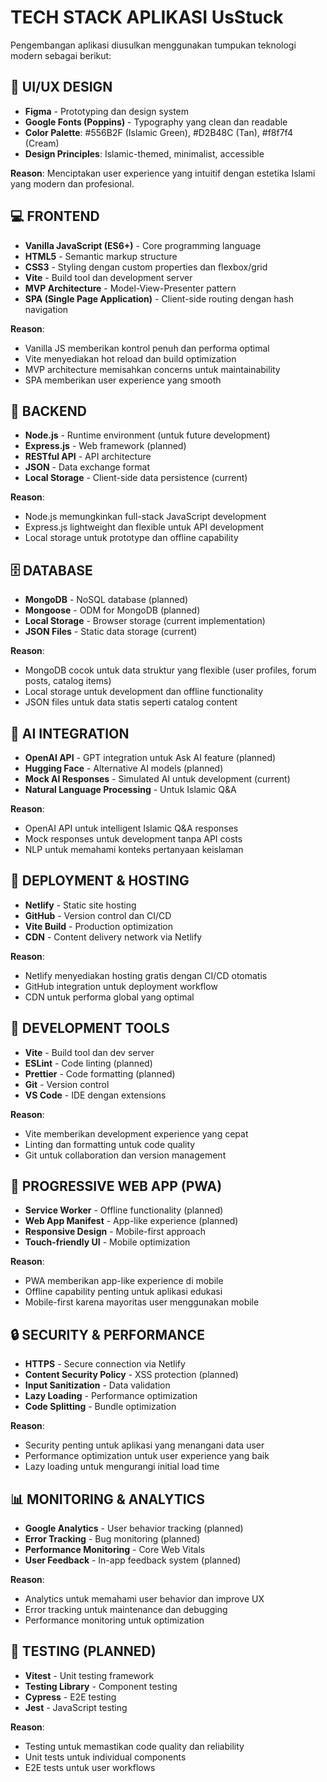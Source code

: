 # TECH STACK APLIKASI UsStuck
Pengembangan aplikasi diusulkan menggunakan tumpukan teknologi modern sebagai berikut:

## 🎨 UI/UX DESIGN
- **Figma** - Prototyping dan design system
- **Google Fonts (Poppins)** - Typography yang clean dan readable
- **Color Palette**: #556B2F (Islamic Green), #D2B48C (Tan), #f8f7f4 (Cream)
- **Design Principles**: Islamic-themed, minimalist, accessible

**Reason**: Menciptakan user experience yang intuitif dengan estetika Islami yang modern dan profesional.

## 💻 FRONTEND
- **Vanilla JavaScript (ES6+)** - Core programming language
- **HTML5** - Semantic markup structure
- **CSS3** - Styling dengan custom properties dan flexbox/grid
- **Vite** - Build tool dan development server
- **MVP Architecture** - Model-View-Presenter pattern
- **SPA (Single Page Application)** - Client-side routing dengan hash navigation

**Reason**: 
- Vanilla JS memberikan kontrol penuh dan performa optimal
- Vite menyediakan hot reload dan build optimization
- MVP architecture memisahkan concerns untuk maintainability
- SPA memberikan user experience yang smooth

## 🔧 BACKEND
- **Node.js** - Runtime environment (untuk future development)
- **Express.js** - Web framework (planned)
- **RESTful API** - API architecture
- **JSON** - Data exchange format
- **Local Storage** - Client-side data persistence (current)

**Reason**: 
- Node.js memungkinkan full-stack JavaScript development
- Express.js lightweight dan flexible untuk API development
- Local storage untuk prototype dan offline capability

## 🗄️ DATABASE
- **MongoDB** - NoSQL database (planned)
- **Mongoose** - ODM for MongoDB (planned)
- **Local Storage** - Browser storage (current implementation)
- **JSON Files** - Static data storage (current)

**Reason**:
- MongoDB cocok untuk data struktur yang flexible (user profiles, forum posts, catalog items)
- Local storage untuk development dan offline functionality
- JSON files untuk data statis seperti catalog content

## 🤖 AI INTEGRATION
- **OpenAI API** - GPT integration untuk Ask AI feature (planned)
- **Hugging Face** - Alternative AI models (planned)
- **Mock AI Responses** - Simulated AI untuk development (current)
- **Natural Language Processing** - Untuk Islamic Q&A

**Reason**:
- OpenAI API untuk intelligent Islamic Q&A responses
- Mock responses untuk development tanpa API costs
- NLP untuk memahami konteks pertanyaan keislaman

## 🚀 DEPLOYMENT & HOSTING
- **Netlify** - Static site hosting
- **GitHub** - Version control dan CI/CD
- **Vite Build** - Production optimization
- **CDN** - Content delivery network via Netlify

**Reason**:
- Netlify menyediakan hosting gratis dengan CI/CD otomatis
- GitHub integration untuk deployment workflow
- CDN untuk performa global yang optimal

## 🔧 DEVELOPMENT TOOLS
- **Vite** - Build tool dan dev server
- **ESLint** - Code linting (planned)
- **Prettier** - Code formatting (planned)
- **Git** - Version control
- **VS Code** - IDE dengan extensions

**Reason**:
- Vite memberikan development experience yang cepat
- Linting dan formatting untuk code quality
- Git untuk collaboration dan version management

## 📱 PROGRESSIVE WEB APP (PWA)
- **Service Worker** - Offline functionality (planned)
- **Web App Manifest** - App-like experience (planned)
- **Responsive Design** - Mobile-first approach
- **Touch-friendly UI** - Mobile optimization

**Reason**:
- PWA memberikan app-like experience di mobile
- Offline capability penting untuk aplikasi edukasi
- Mobile-first karena mayoritas user menggunakan mobile

## 🔒 SECURITY & PERFORMANCE
- **HTTPS** - Secure connection via Netlify
- **Content Security Policy** - XSS protection (planned)
- **Input Sanitization** - Data validation
- **Lazy Loading** - Performance optimization
- **Code Splitting** - Bundle optimization

**Reason**:
- Security penting untuk aplikasi yang menangani data user
- Performance optimization untuk user experience yang baik
- Lazy loading untuk mengurangi initial load time

## 📊 MONITORING & ANALYTICS
- **Google Analytics** - User behavior tracking (planned)
- **Error Tracking** - Bug monitoring (planned)
- **Performance Monitoring** - Core Web Vitals
- **User Feedback** - In-app feedback system (planned)

**Reason**:
- Analytics untuk memahami user behavior dan improve UX
- Error tracking untuk maintenance dan debugging
- Performance monitoring untuk optimization

## 🧪 TESTING (PLANNED)
- **Vitest** - Unit testing framework
- **Testing Library** - Component testing
- **Cypress** - E2E testing
- **Jest** - JavaScript testing

**Reason**:
- Testing untuk memastikan code quality dan reliability
- Unit tests untuk individual components
- E2E tests untuk user workflows
